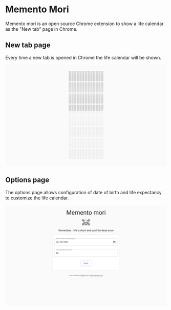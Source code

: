 # Memento Mori 

Memento mori is an open source Chrome extension to show a life calendar as the "New tab" page in Chrome.

## New tab page
Every time a new tab is opened in Chrome the life calendar will be shown.

![New tab](./etc/new-tab.png)

## Options page
The options page allows configuration of date of birth and life expectancy to customize the life calendar.

![Options](./etc/options.png)
